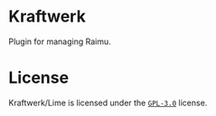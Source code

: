 # Kraftwerk
Plugin for managing Raimu.

# License
Kraftwerk/Lime is licensed under the [`GPL-3.0`](https://github.com/april83c/Lime/blob/117f68d09ac88abec9c319c0ef770d66dc920e67/LICENSE) license.
